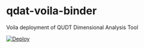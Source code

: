 # qdat-voila-binder
 Voila deployment of QUDT Dimensional Analysis Tool

<a href="https://heroku.com/deploy">
  <img src="https://www.herokucdn.com/deploy/button.svg" alt="Deploy">
</a>
